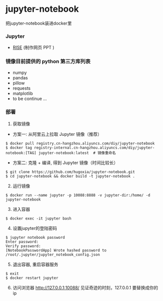 # jupyter-notebook
把jupyter-notebook装进docker里

### Jupyter
+ [RISE](https://github.com/damianavila/RISE) (制作网页 PPT )

### 镜像目前提供的 python 第三方库列表
+ numpy
+ pandas
+ pillow
+ requests
+ matplotlib
+ to be continue ...

### 部署
1. 获取镜像
- 方案一: 从阿里云上拉取 Jupyter 镜像（推荐）
```
$ docker pull registry.cn-hangzhou.aliyuncs.com/diy/jupyter-notebook
$ docker tag registry-internal.cn-hangzhou.aliyuncs.com/diy/jupyter-notebook:[TAG] jupyter-notebook:latest  # 镜像重命名
```
- 方案二: 克隆 + 编译, 得到 Jupyter 镜像（时间比较长）
```
$ git clone https://github.com/hugoxia/jupyter-notebook.git
$ cd jupyter-notebook && docker build -t jupyter-notebook .
```

2. 运行镜像
```
$ docker run --name jupyter -p 10088:8888 -v jupyter-dir:/home/ -d jupyter-notebook
```
3. 进入容器
```
$ docker exec -it jupyter bash
```
4. 设置jupyter的登陆密码
```
$ jupyter notebook password
Enter password:
Verify password:
[NotebookPasswordApp] Wrote hashed password to /root/.jupyter/jupyter_notebook_config.json
```
5. 退出容器, 重启容器服务
```
$ exit
$ docker restart jupyter
```
6. 访问浏览器 http://127.0.0.1:10088/ 见证奇迹的时刻，127.0.0.1 要替换成你的 ip
